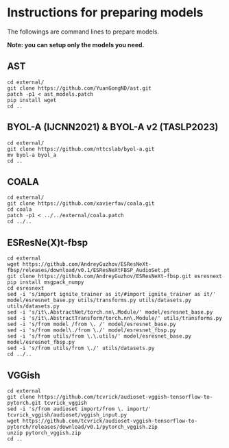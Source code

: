 # Instructions for preparing models

The followings are command lines to prepare models.

**Note: you can setup only the models you need.**

## AST

    cd external/
    git clone https://github.com/YuanGongND/ast.git
    patch -p1 < ast_models.patch
    pip install wget
    cd ..

## BYOL-A (IJCNN2021) & BYOL-A v2 (TASLP2023)

    cd external/
    git clone https://github.com/nttcslab/byol-a.git
    mv byol-a byol_a
    cd ..

## COALA

    cd external/
    git clone https://github.com/xavierfav/coala.git
    cd coala
    patch -p1 < ../../external/coala.patch
    cd ../..

## ESResNe(X)t-fbsp

    cd external
    wget https://github.com/AndreyGuzhov/ESResNeXt-fbsp/releases/download/v0.1/ESResNeXtFBSP_AudioSet.pt
    git clone https://github.com/AndreyGuzhov/ESResNeXt-fbsp.git esresnext
    pip install msgpack_numpy
    cd esresnext
    sed -i 's/import ignite_trainer as it/#import ignite_trainer as it/' model/esresnet_base.py utils/transforms.py utils/datasets.py utils/datasets.py
    sed -i 's/it\.AbstractNet/torch.nn\.Module/' model/esresnet_base.py
    sed -i 's/it\.AbstractTransform/torch.nn\.Module/' utils/transforms.py
    sed -i 's/from model /from \. /' model/esresnet_base.py
    sed -i 's/from model\./from \./' model/esresnet_fbsp.py
    sed -i 's/from utils/from \.\.utils/' model/esresnet_base.py model/esresnet_fbsp.py
    sed -i 's/from utils/from \./' utils/datasets.py
    cd ../..

## VGGish

    cd external
    git clone https://github.com/tcvrick/audioset-vggish-tensorflow-to-pytorch.git tcvrick_vggish
    sed -i 's/from audioset import/from \. import/' tcvrick_vggish/audioset/vggish_input.py
    wget https://github.com/tcvrick/audioset-vggish-tensorflow-to-pytorch/releases/download/v0.1/pytorch_vggish.zip
    unzip pytorch_vggish.zip
    cd ..
